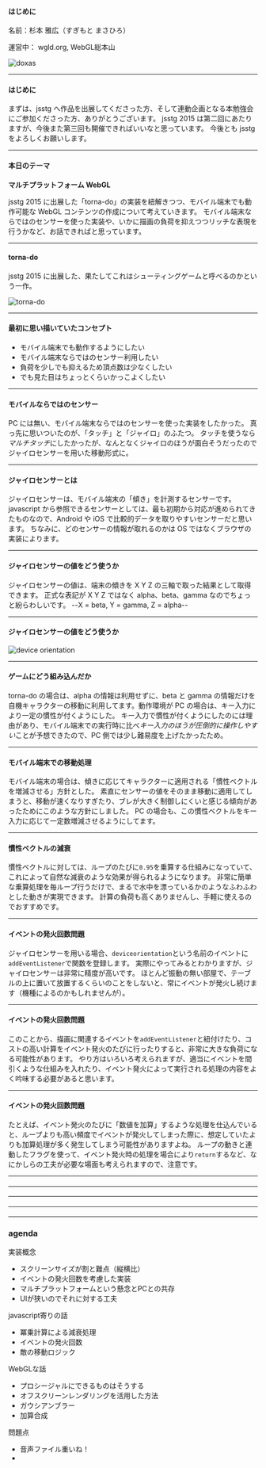 #### はじめに

名前：杉本 雅広（すぎもと まさひろ）

運営中： wgld.org, WebGL総本山

![doxas](doxas.png)

---

#### はじめに

まずは、jsstg へ作品を出展してくださった方、そして連動企画となる本勉強会にご参加くださった方、ありがとうございます。
jsstg 2015 は第二回にあたりますが、今後また第三回も開催できればいいなと思っています。
今後とも jsstg をよろしくお願いします。

---

#### 本日のテーマ

**マルチプラットフォーム WebGL**

jsstg 2015 に出展した「torna-do」の実装を紐解きつつ、モバイル端末でも動作可能な WebGL コンテンツの作成について考えていきます。
モバイル端末ならではのセンサーを使った実装や、いかに描画の負荷を抑えつつリッチな表現を行うかなど、お話できればと思っています。

---

#### torna-do

jsstg 2015 に出展した、果たしてこれはシューティングゲームと呼べるのかという一作。

![torna-do](torna_do.jpg)

---

#### 最初に思い描いていたコンセプト

* モバイル端末でも動作するようにしたい
* モバイル端末ならではのセンサー利用したい
* 負荷を少しでも抑えるため頂点数は少なくしたい
* でも見た目はちょっとくらいかっこよくしたい

---

#### モバイルならではのセンサー

PC には無い、モバイル端末ならではのセンサーを使った実装をしたかった。
真っ先に思いついたのが、「タッチ」と「ジャイロ」のふたつ。
タッチを使うなら*マルチタッチ*にしたかったが、なんとなくジャイロのほうが面白そうだったのでジャイロセンサーを用いた移動形式に。

---

#### ジャイロセンサーとは

ジャイロセンサーは、モバイル端末の「傾き」を計測するセンサーです。
javascript から参照できるセンサーとしては、最も初期から対応が進められてきたものなので、Android や iOS で比較的データを取りやすいセンサーだと思います。
ちなみに、どのセンサーの情報が取れるのかは OS ではなくブラウザの実装によります。

---

#### ジャイロセンサーの値をどう使うか

ジャイロセンサーの値は、端末の傾きを X Y Z の三軸で取った結果として取得できます。
正式な表記が X Y Z ではなく alpha、beta、gamma なのでちょっと紛らわしいです。
--X = beta, Y = gamma, Z = alpha--

---

#### ジャイロセンサーの値をどう使うか

![device orientation](orientation.jpg)

---

#### ゲームにどう組み込んだか

torna-do の場合は、alpha の情報は利用せずに、beta と gamma の情報だけを自機キャラクターの移動に利用してます。動作環境が PC の場合は、キー入力により一定の慣性が付くようにした。
キー入力で慣性が付くようにしたのには理由があり、モバイル端末での実行時に比べ*キー入力のほうが圧倒的に操作しやすい*ことが予想できたので、PC 側では少し難易度を上げたかったため。

---

#### モバイル端末での移動処理

モバイル端末の場合は、傾きに応じてキャラクターに適用される「慣性ベクトルを増減させる」方針とした。
素直にセンサーの値をそのまま移動に適用してしまうと、移動が速くなりすぎたり、ブレが大きく制御しにくいと感じる傾向があったためにこのような方針にしました。
PC の場合も、この慣性ベクトルをキー入力に応じて一定数増減させるようにしてます。

---

#### 慣性ベクトルの減衰

慣性ベクトルに対しては、ループのたびに`0.95`を乗算する仕組みになっていて、これによって自然な減衰のような効果が得られるようになります。
非常に簡単な乗算処理を毎ループ行うだけで、まるで水中を漂っているかのようなふわふわとした動きが実現できます。
計算の負荷も高くありませんし、手軽に使えるのでおすすめです。

---

#### イベントの発火回数問題

ジャイロセンサーを用いる場合、`deviceorientation`という名前のイベントに`addEventListener`で関数を登録します。
実際にやってみるとわかりますが、ジャイロセンサーは非常に精度が高いです。
ほとんど振動の無い部屋で、テーブルの上に置いて放置するくらいのことをしないと、常にイベントが発火し続けます（機種によるのかもしれませんが）。

---

#### イベントの発火回数問題

このことから、描画に関連するイベントを`addEventListener`と紐付けたり、コストの高い計算をイベント発火のたびに行ったりすると、非常に大きな負荷になる可能性があります。
やり方はいろいろ考えられますが、適当にイベントを間引くような仕組みを入れたり、イベント発火によって実行される処理の内容をよく吟味する必要があると思います。

---

#### イベントの発火回数問題

たとえば、イベント発火のたびに「数値を加算」するような処理を仕込んでいると、ループよりも高い頻度でイベントが発火してしまった際に、想定していたよりも加算処理が多く発生してしまう可能性がありますよね。
ループの動きと連動したフラグを使って、イベント発火時の処理を場合により`return`するなど、なにかしらの工夫が必要な場面も考えられますので、注意です。

---

#### 

---

#### 

---

#### 

---

#### 









---

### agenda

実装概念

* スクリーンサイズが割と難点（縦横比）
* イベントの発火回数を考慮した実装
* マルチプラットフォームという懸念とPCとの共存
* UIが狭いのでそれに対する工夫


javascript寄りの話

* 冪乗計算による減衰処理
* イベントの発火回数
* 敵の移動ロジック

WebGLな話

* プロシージャルにできるものはそうする
* オフスクリーンレンダリングを活用した方法
* ガウシアンブラー
* 加算合成


問題点

* 音声ファイル重いね！
* 



